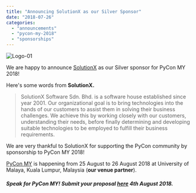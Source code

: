 ```yaml
---
title: "Announcing SolutionX as our Silver Sponsor"
date: "2018-07-26"
categories: 
  - "announcements"
  - "pycon-my-2018"
  - "sponsorships"
---
```


![Logo-01](images/logo-01.png)

We are happy to announce [SolutionX](https://www.solutionx.com.my/about-us/) as our Silver sponsor for PyCon MY 2018!

Here's some words from **SolutionX.**

> SolutionX Software Sdn. Bhd. is a software house established since year 2001. Our organizational goal is to bring technologies into the hands of our customers to assist them in solving their business challenges. We achieve this by working closely with our customers, understanding their needs, before finally determining and developing suitable technologies to be employed to fulfill their business requirements.

We are very thankful to SolutionX for supporting the PyCon community by sponsorship to PyCon MY 2018!

[PyCon MY](http://pycon-my-2018.peatix.com) is happening from 25 August to 26 August 2018 at University of Malaya, Kuala Lumpur, Malaysia (**our venue partner**).

##### Speak for PyCon MY! Submit your proposal [here](https://www.papercall.io/pycon-my2018) 4th August 2018.
